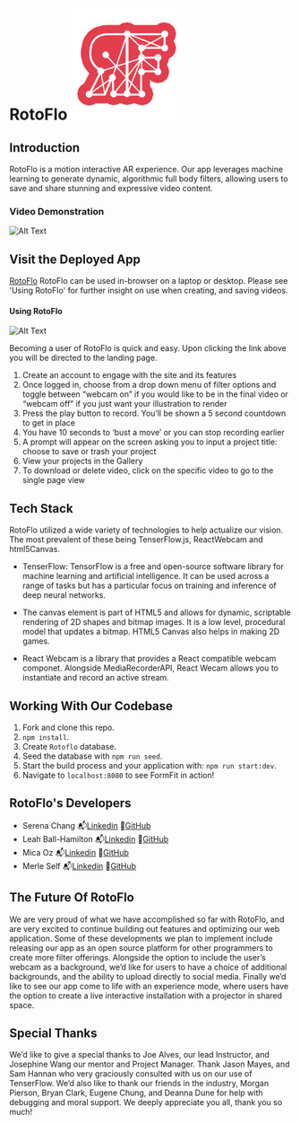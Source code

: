 # RotoFlo <img src="./public/rf-logo.png" width="200"/>

## Introduction 

RotoFlo is a motion interactive AR experience. Our app leverages machine learning to generate dynamic, algorithmic full body filters, allowing users to save and share stunning and expressive video content. 


### Video Demonstration

![Alt Text](https://media.giphy.com/media/rFymGd7cX0o3YIOxA9/giphy.gif)

## Visit the Deployed App

[RotoFlo](https://rotoflo.herokuapp.com/) 
RotoFlo can be used in-browser on a laptop or desktop. Please see 'Using RotoFlo' for further insight on use when creating, and saving videos. 

#### Using RotoFlo 

![Alt Text](https://media.giphy.com/media/hIJ4ZRKbxDj2idE7er/giphy.gif)

Becoming a user of RotoFlo is quick and easy. Upon clicking the link above you will be directed to the landing page. 

1. Create an account to engage with the site and its features
2. Once logged in, choose from a drop down menu of filter options and toggle   between “webcam on” if you would like to be in the final video or “webcam off” if you just want your illustration to render
3. Press the play button to record. You’ll be shown a 5 second countdown to get in place
4. You have 10 seconds to ‘bust a move’ or you can stop recording earlier
5. A prompt will appear on the screen asking you to input a project title: choose to save or trash your project
6. View your projects in the Gallery  
7. To download or delete video, click on the specific video to go to the single page view

## Tech Stack
 RotoFlo utilized a wide variety of technologies to help actualize our vision. The most prevalent of these being TenserFlow.js, ReactWebcam and html5Canvas. 

- TenserFlow: TensorFlow is a free and open-source software library for machine learning and artificial intelligence. It can be used across a range of tasks but has a particular focus on training and inference of deep neural networks.

- The canvas element is part of HTML5 and allows for dynamic, scriptable rendering of 2D shapes and bitmap images. It is a low level, procedural model that updates a bitmap. HTML5 Canvas also helps in making 2D games.

- React Webcam is a library that provides a React compatible webcam componet. Alongside MediaRecorderAPI, React Wecam allows you to instantiate and record an active stream. 

## Working With Our Codebase

1. Fork and clone this repo.
2. `npm install`.
3. Create `Rotoflo` database.
4. Seed the database with `npm run seed`.
5. Start the build process and your application with: `npm run start:dev`.
6. Navigate to `localhost:8080` to see FormFit in action!

## RotoFlo's Developers 

- Serena Chang :mailbox_with_mail:[Linkedin](https://www.linkedin.com/in/serena-chang-a986w/)    :file_folder:[GitHub](https://github.com/serenachang3)
- Leah Ball-Hamilton :mailbox_with_mail:[Linkedin](https://www.linkedin.com/in/leah-ball-hamilton/)    :file_folder:[GitHub](https://github.com/LeahHarlow)
- Mica Oz :mailbox_with_mail:[Linkedin](https://www.linkedin.com/in/mica-oz/)    :file_folder:[GitHub](https://github.com/Mica-Oz)
- Merle Self :mailbox_with_mail:[Linkedin](https://www.linkedin.com/in/merle-self/)     :file_folder:[GitHub](https://github.com/MerleESelf)


## The Future Of RotoFlo

We are very proud of what we have accomplished so far with RotoFlo, and are very excited to continue building out features and optimizing our web application. Some of these developments we plan to implement include releasing our  app as an open source platform for other programmers to create more filter offerings. Alongside the option to include the user’s webcam as a background, we’d like for users to have a choice of additional backgrounds, and the ability to upload directly to social media. Finally we’d like to see our app come to life with an experience mode, where users have the option to create a live interactive installation with a projector in shared space.

## Special Thanks

We’d like to give a special thanks to Joe Alves, our lead Instructor, and Josephine Wang our mentor and Project Manager. Thank Jason Mayes, and Sam Hannan who very graciously consulted with us on our use of TenserFlow. We’d also like to thank our friends in the industry, Morgan Pierson, Bryan Clark, Eugene Chung, and Deanna Dune for help with debugging and moral support. We deeply appreciate you all, thank you so much!  





